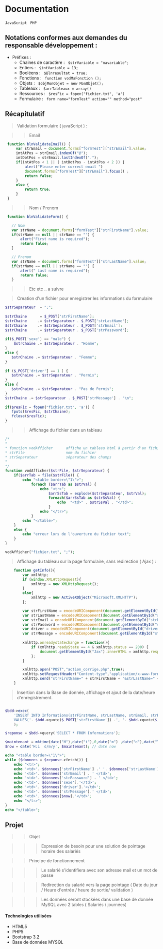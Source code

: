 # Documentation

```JavaScript ```
```PHP ```
## Notations conformes aux demandes du responsable développement :

* Préfixes : 
  * Chaines de caractère  : <code> $strVariable = "mavariable"; </code>
  * Entiers               : <code> $intVariable = 13;</code>
  * Booléens              : <code> $Blnresultat = true;  </code>
  * Fonctions             : <code> function vodMaFonction ();</code>
  * Objets                : <code> $objMonObjet = new MonObjet();</code>
  * Tableaux              : <code> $arrTableaux = array()</code>
  * Ressources            : <code> $resFic = fopen("fichier.txt", 'a')</code>
  * Formulaire            : <code> form name="formTest"  action="" method="post"  </code>
  

## Récapitulatif 

>  Validation formulaire ( javaScript ) : 

>  >  Email 

```JavaScript
 function blnValidateEmail() {     
     var strEmail = document.forms["formTest"]["strEmail"].value;
     intAtPos = strEmail.indexOf("@");
     intDotPos = strEmail.lastIndexOf(".");
     if(intAtPos < 1 || ( intDotPos - intAtPos < 2 )) {
         alert("Please enter correct email ")
         document.forms["formTest"]["strEmail"].focus() ;
         return false;
     }
     else {
         return true;
     }
 }
```

>  >  Nom / Prenom

```JavaScript
 function blnValidateForm() {

   // Nom
   var strName = document.forms["formTest"]["strFirstName"].value;
   if(strName == null || strName == "") {
       alert("First name is required");
       return false;
   }

   // Prenom
   var strName = document.forms["formTest"]["strLastName"].value;
   if(strName == null || strName == "") {
       alert(" Last name is required");
       return false;
   }
```

>  >  Etc etc .. a suivre 


>  Creation d'un fichier pour enregistrer les informations du formulaire

```PHP
$strSeparateur  = ";";
 
$strChaine      = $_POST['strFirstName'];
$strChaine     .= $strSeparateur . $_POST['strLastName'];
$strChaine     .= $strSeparateur . $_POST['strEmail'];
$strChaine     .= $strSeparateur . $_POST['strPassword'];
  
if($_POST['sexe'] == "male") {
    $strChaine .= $strSeparateur . "Homme";
}
else {
   $strChaine .= $strSeparateur . "Femme";
}
   
if ($_POST['driver'] == 1 ) {
   $strChaine .= $strSeparateur . "Permis";
}
else { 
   $strChaine .= $strSeparateur . "Pas de Permis";
}
$strChaine .= $strSeparateur . $_POST['strMessage'] . "\n"; 
   
if($resFic = fopen("fichier.txt", 'a')) { 
   fputs($resFic, $strChaine); 
   fclose($resFic);
}
```

>  >  Affichage du fichier dans un tableau 

```PHP
/*
*
* function vodAfficher      affiche un tableau html à partir d'un fichier texte
* strFile                   nom du fichier
* strSeparateur             séparateur des champs
* 
*/
function vodAfficher($strFile, $strSeparateur) {
    if($arrTab = file($strFile)) {
        echo "<table border=\"1\">";
            foreach ($arrTab as $strVal) {
                echo "<tr>";
                    $arrSsTab = explode($strSeparateur, $strVal);
                    foreach($arrSsTab as $strSsVal) {
                        echo  "<td>" . $strSsVal . "</td>";
                    }
                echo "</tr>";
            }
        echo "</table>";
    }
    else {
        echo "erreur lors de l'ouverture du fichier text";
    }
}

vodAfficher("fichier.txt", ";");
```

>  Affichage du tableau sur la page formulaire, sans redirection ( Ajax ) :


```javascript
    function getInfo(){
        var xmlhttp;
        if (window.XMLHttpRequest){
            xmlhttp = new XMLHttpRequest();
        }
        else{
            xmlhttp = new ActiveXObject("Microsoft.XMLHTTP");
        };

        var strFirstName = encodeURIComponent(document.getElementById("strFirstName").value);
        var strLastName = encodeURIComponent(document.getElementById("strLastName").value);
        var strEmail = encodeURIComponent(document.getElementById("strEmail").value);
        var strPassword = encodeURIComponent(document.getElementById("strPassword").value);
        var driver = encodeURIComponent(document.getElementById("driver").value);
        var strMessage = encodeURIComponent(document.getElementById("strMessage").value);
 
        xmlhttp.onreadystatechange = function(){
            if (xmlhttp.readyState == 4 & xmlhttp.status == 200) {
                document.getElementById("Jax").innerHTML = xmlhttp.responseText;
            };
        }

        xmlhttp.open("POST","action_corrige.php",true);
        xmlhttp.setRequestHeader("Content-type","application/x-www-form-urlencoded");
        xmlhttp.send("strFirstName=" + strFirstName + "&strLastName=" + strLastName + "&strEmail=" + strEmail + "&strPassword=" + strPassword + "&driver=" + driver + "&strMessage=" + strMessage);
    }

```
>  Insertion dans la Base de donnée, affichage et ajout de la date/heure d'enregistrement.

```PHP 

$bdd->exec(
    'INSERT INTO Informations(strFirstName, strLastName, strEmail, strPassword, sexe, driver, strMessage) 
    VALUES('. $bdd->quote($_POST['strFirstName']) .', '. $bdd->quote($_POST['strLastName']) .', '.                        $bdd->quote($_POST['strEmail']) .', '. $bdd->quote($_POST['strPassword']) .', '. $bdd->quote($_POST['sexe']) .',      '. $bdd->quote($_POST['strMessage']) .', NOW())'
    );

$reponse = $bdd->query('SELECT * FROM Informations'); 

$maintenant = mktime(date("H"),date("i"),0,date("m") ,date("d"),date("Y"));
$now = date('H:i  d/m/y', $maintenant); // date now

echo "<table border=\"1\">";
while ($donnees = $reponse->fetch()) {
    echo "<tr>";
    echo '<td>'. $donnees['strFirstName'] .' '. $donnees['strLastName'].'</td>';
    echo '<td>'. $donnees['strEmail'] . ' </td>';
    echo '<td>'. $donnees['strPassword'] . ' </td>';
    echo '<td>'. $donnees['sexe'].'</td>';
    echo '<td>'. $donnees['driver'].'</td>';
    echo '<td>'. $donnees['strMessage'].' </td>';
    echo '<td>'. $donnees[$now].'</td>';
    echo "</tr>";
}
echo "</table>";

```

## Projet 

 > > Objet 
 
 > > > Expression de besoin pour une solution de pointage horaire des salariés
 
 > > Principe de fonctionnement
 
 > > > Le salarié s'identifiera avec son adresse mail et un mot de passe
 
 > > > Redirection du salarié vers la page pointage ( Date du jour / Heure d'entrée / heure de sortie/ validation )
 
 > > > Les données seront stockées dans une base de donnée MySQL avec 2 tables ( Salariés / journées)
 

#### Technologies utilisées
 
 *  HTML5
 *  PHP5
 *  Bootstrap 3.2
 *  Base de données MYSQL


